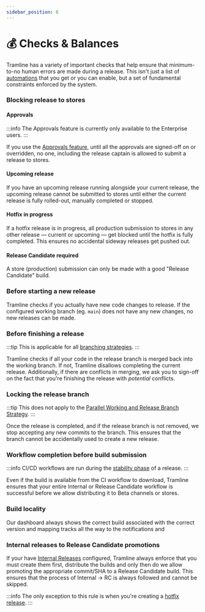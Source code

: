 ```yaml
---
sidebar_position: 6
---
```


# 💰 Checks & Balances

Tramline has a variety of important checks that help ensure that minimum-to-no human errors are made during a release. This isn't just a list of [automations](/automations) that you get or you can enable, but a set of fundamental constraints enforced by the system.

### Blocking release to stores

#### Approvals

:::info
The Approvals feature is currently only available to the Enterprise users.
:::

If you use the [Approvals feature](/using-tramline/approvals), until all the approvals are signed-off on or overridden, no one, including the release captain is allowed to submit a release to stores.

#### Upcoming release

If you have an upcoming release running alongside your current release, the upcoming release cannot be submitted to stores until either the current release is fully rolled-out, manually completed or stopped.

#### Hotfix in progress

If a hotfix release is in progress, all production submission to stores in any other release — current or upcoming — get blocked until the hotfix is fully completed. This ensures no accidental sideway releases get pushed out.

#### Release Candidate required

A store (production) submission can only be made with a good "Release Candidate" build.

### Before starting a new release

Tramline checks if you actually have new code changes to release. If the configured working branch (eg. `main`) does not have any new changes, no new releases can be made.

### Before finishing a release

:::tip
This is applicable for all [branching strategies](/using-tramline/branching-strategies).
:::

Tramline checks if all your code in the release branch is merged back into the working branch. If not, Tramline disallows completing the current release. Additionally, if there are conflicts in merging, we ask you to sign-off on the fact that you're finishing the release with _potential_ conflicts.

### Locking the release branch

:::tip
This does not apply to the [Parallel Working and Release Branch Strategy](/using-tramline/branching-strategies#parallel-working-and-release-branch).
:::

Once the release is completed, and if the release branch is not removed, we stop accepting any new commits to the branch. This ensures that the branch cannot be accidentally used to create a new release.

### Workflow completion before build submission

:::info
  CI/CD workflows are run during the [stability phase](/using-tramline/release/stability) of a release.
:::

Even if the build is available from the CI workflow to download, Tramline ensures that your entire Internal or Release Candidate workflow is successful before we allow distributing it to Beta channels or stores.

### Build locality

Our dashboard always shows the correct build associated with the correct version and mapping tracks all the way to the notifications and

### Internal releases to Release Candidate promotions

If your have [Internal Releases](/using-tramline/release/stability) configured, Tramline always enforce that you must create them first, distribute the builds and only then do we allow promoting the appropriate commit/SHA to a Release Candidate build. This ensures that the process of Internal → RC is always followed and cannot be skipped.

:::info
The only exception to this rule is when you're creating a [hotfix release](/using-tramline/hotfix).
:::
